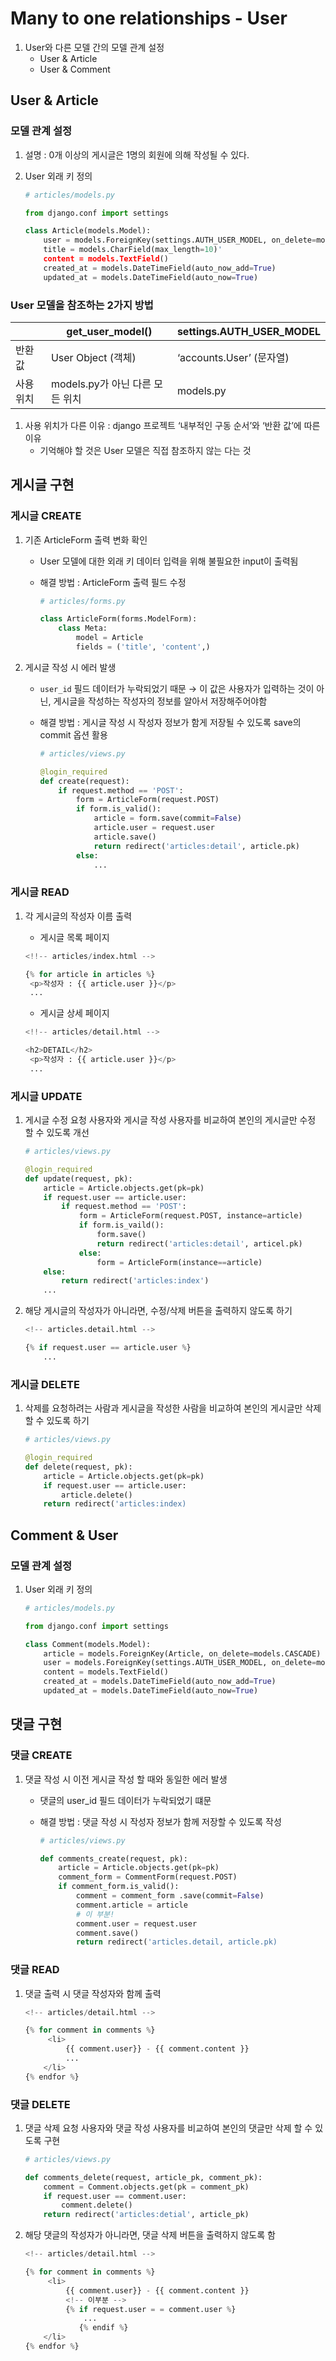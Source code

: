 # Many to one relationships - User

1. User와 다른 모델 간의 모델 관계 설정
    - User & Article
    - User & Comment

## User & Article

### 모델 관계 설정

1. 설명 : 0개 이상의 게시글은 1명의 회원에 의해 작성될 수 있다.
2. User 외래 키 정의
    
    ```python
    # articles/models.py
    
    from django.conf import settings
    
    class Article(models.Model):
    	user = models.ForeignKey(settings.AUTH_USER_MODEL, on_delete=models.CASCADE)
    	title = models.CharField(max_length=10)'
    	content = models.TextField()
    	created_at = models.DateTimeField(auto_now_add=True)
    	updated_at = models.DateTimeField(auto_now=True)
    ```
    

### User 모델을 참조하는 2가지 방법

|  | get_user_model() | settings.AUTH_USER_MODEL |
| --- | --- | --- |
| 반환 값 | User Object (객체) | ‘accounts.User’ (문자열) |
| 사용 위치 | models.py가 아닌 다른 모든 위치 | models.py |
1. 사용 위치가 다른 이유 : django 프로젝트 ‘내부적인 구동 순서’와 ‘반환 값’에 따른 이유
    - 기억해야 할 것은 User 모델은 직접 참조하지 않는 다는 것

## 게시글 구현

### 게시글  CREATE

1. 기존 ArticleForm 출력 변화 확인
    - User 모델에 대한 외래 키 데이터 입력을 위해 불필요한 input이 출력됨
    - 해결 방법 :  ArticleForm 출력 필드 수정
        
        ```python
        # articles/forms.py
        
        class ArticleForm(forms.ModelForm):
        	class Meta:
        		model = Article
        		fields = ('title', 'content',)
        ```
        
2. 게시글 작성 시 에러 발생
    - `user_id` 필드 데이터가 누락되었기 때문 → 이 값은 사용자가 입력하는 것이 아닌, 게시글을 작성하는 작성자의 정보를 알아서 저장해주어야함
    - 해결 방법 : 게시글 작성 시 작성자 정보가 함게 저장될 수 있도록 save의 commit 옵션 활용
        
        ```python
        # articles/views.py
        
        @login_required
        def create(request):
        	if request.method == 'POST':
        		form = ArticleForm(request.POST)
        		if form.is_valid():
        			article = form.save(commit=False)
        			article.user = request.user
        			article.save()
        			return redirect('articles:detail', article.pk)
        		else:
        			...
        ```
        

### 게시글 READ

1. 각 게시글의 작성자 이름 출력
    - 게시글 목록 페이지
    
    ```python
    <!!-- articles/index.html -->
    
    {% for article in articles %}
     <p>작성자 : {{ article.user }}</p>
     ...
    ```
    
    - 게시글 상세 페이지
    
    ```python
    <!!-- articles/detail.html -->
    
    <h2>DETAIL</h2>
     <p>작성자 : {{ article.user }}</p>
     ...
    ```
    

### 게시글 UPDATE

1. 게시글 수정 요청 사용자와 게시글 작성 사용자를 비교하여 본인의 게시글만 수정 할 수 있도록 개선
    
    ```python
    # articles/views.py
    
    @login_required
    def update(request, pk):
    	article = Article.objects.get(pk=pk)
    	if request.user == article.user:
    		if request.method == 'POST':
    			form = ArticleForm(request.POST, instance=article)
    			if form.is_vaild():
    				form.save()
    				return redirect('articles:detail', articel.pk)
    			else:
    				form = ArticleForm(instance==article)
    	else:
    		return redirect('articles:index')
    	...
    ```
    
2. 해당 게시글의 작성자가 아니라면, 수정/삭제 버튼을 출력하지 않도록 하기
    
    ```python
    <!-- articles.detail.html -->
    
    {% if request.user == article.user %}
    	...
    ```
    

### 게시글 DELETE

1. 삭제를 요청하려는 사람과 게시글을 작성한 사람을 비교하여 본인의 게시글만 삭제 할 수 있도록 하기
    
    ```python
    # articles/views.py
    
    @login_required
    def delete(request, pk):
    	article = Article.objects.get(pk=pk)
    	if request.user == article.user:
    		article.delete()
    	return redirect('articles:index)
    ```
    

## Comment & User

### 모델 관계 설정

1. User 외래 키 정의
    
    ```python
    # articles/models.py
    
    from django.conf import settings
    
    class Comment(models.Model):
    	article = models.ForeignKey(Article, on_delete=models.CASCADE)
    	user = models.ForeignKey(settings.AUTH_USER_MODEL, on_delete=models.CASCADE)
    	content = models.TextField()
    	created_at = models.DateTimeField(auto_now_add=True)
    	updated_at = models.DateTimeField(auto_now=True)
    ```
    

## 댓글 구현

### 댓글 CREATE

1. 댓글 작성 시 이전 게시글 작성 할 때와 동일한 에러 발생
    - 댓글의 user_id 필드 데이터가 누락되었기 떄문
    - 해결 방법 : 댓글 작성 시 작성자 정보가 함께 저장할 수 있도록 작성
        
        ```python
        # articles/views.py
        
        def comments_create(request, pk):
        	article = Article.objects.get(pk=pk)
        	comment_form = CommentForm(request.POST)
        	if comment_form.is_valid():
        		comment = comment_form .save(commit=False)
        		comment.article = article
        		# 이 부분!
        		comment.user = request.user
        		comment.save()
        		return redirect('articles.detail, article.pk)
        ```
        

### 댓글 READ

1. 댓글 출력 시 댓글 작성자와 함께 출력
    
    ```python
    <!-- articles/detail.html -->
    
    {% for comment in comments %}
    	 <li>
    		 {{ comment.user}} - {{ comment.content }}
    		 ...
    	</li>
    {% endfor %}
    ```
    

### 댓글 DELETE

1. 댓글 삭제 요청 사용자와 댓글 작성 사용자를 비교하여 본인의 댓글만 삭제 할 수 있도록 구현
    
    ```python
    # articles/views.py
    
    def comments_delete(request, article_pk, comment_pk):
    	comment = Comment.objects.get(pk = comment_pk)
    	if request.user == comment.user:
    		comment.delete()
    	return redirect('articles:detial', article_pk)
    ```
    
2. 해당 댓글의 작성자가 아니라면, 댓글 삭제 버튼을 출력하지 않도록 함
    
    ```python
    <!-- articles/detail.html -->
    
    {% for comment in comments %}
    	 <li>
    		 {{ comment.user}} - {{ comment.content }}
    		 <!-- 이부분 -->
    		 {% if request.user = = comment.user %}
    			 ...
    			{% endif %}
    	</li>
    {% endfor %}
    ```